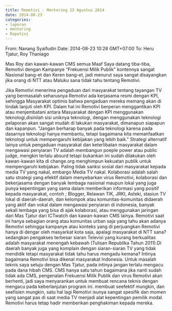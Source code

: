 ```yaml
---
title: Remotivi - Mentoring 23 Agustus 2014
date: 2014-08-23
categories:
- laporan
- mentoring
- Rapotivi
---
```



From: Nanang Syaifudin 
Date: 2014-08-23 10:28 GMT+07:00 
To: Heru Tjatur, Roy Thaniago

Mas Roy dan kawan-kawan CMS semua Maaf Saya datang tiba-tiba, 
Remotivi dengan Kampanye “Frekuensi Milik Publik" kontennya sangat Nasional bang-et dan Keren bang-et, jadi menurut saya sangat disayangkan jika orang di NTT atau Maluku sana tidak tahu tentang Remotivi.

Jika Remotivi menerima pengaduan dari masyarakat tentang tayangan TV yang bermasalah seharusnya Remotivi ada kerjasama resmi dengan KPI, sehingga Masyarakat optimis bahwa pengaduan mereka memang akan di tindak lanjuti oleh KPI.
Dalam hal ini Remotivi berperan menggantikan KPI atau menjembatani antara Masyarakat dengan KPI menggunakan teknologi,disinilah sisi uniknya teknologi, dengan menggunakan teknologi pelaporan akan sangat mudah di lakukan masyarakat, dimanapun siapapun dan kapanpun.
"Jangan berharap banyak pada teknologi karena pada dasarnya teknologi hanya membantu, tetapi bagaimana kita memanfaatkan teknologi untuk mempengaruhi kebijakan yang lebih baik."
Strategi alternatif lainya untuk pengaduan masyarakat dan keterlibatan masyarakat dalam mengawasi penyiaran TV adalah membangun poeple power atau public judge, mengkin terlalu absurd tetapi bukankan ini sudah dilakukan oleh kawan-kawan kita di change.org menghimpun kekuatan publik untuk mempengaruhi kebijakan. Paling tidak sanksi sosial dari masyarakat kepada media TV yang nakal, embargo Media TV nakal.
Kolaborasi adalah salah satu strategi yang efektif dalam menyebarkan virus Remotivi, kolaborasi dan bekerjasama dengan banyak lembaga nasional maupun lokal yang juga punya kepentingan yang sama dalam memberikan informasi yang positif kepada masyarakat, contoh ; Blogger, Relawan TIK, JRKI, Asteki, stasiun TV lokal di daerah-daerah, dan kelompok atau komunitas-komunitas didaerah yang aktif dan vokal dalam mengawasi penyiaran di indonesia, banyak sekali lembaga yang bisa di ajak kolaborasi, atau menggunakan jaringan dari Mas Tjatur dari ICTwatch dan kawan-kawan CMS lainya. Remotivi saat ini hanya sebagian orang atau komunitas urban saja yang tahu akan adanya Remotivi sehingga kampanye atau konteks yang di perjuangkan Remotivi hanya di dengar oleh masyarkat kota saja, apalagi masyarakat di NTT sana? sedangkan pengakses terbesar siaran Televisi yang kurang berkualitas adalah masyarakat menengah kebawah (Tulisan Republika Tahun 2011).Di daerah banyak juga yang komplain dengan siaran-siaran TV yang tidak mendidik tetapi masyarakat tidak tahu harus mengadu kemana? Intinya bagaimana Remotivi bisa dikenal masyarakat Indonesia.
Untuk masalah teknis saya setuju dengan Mas Tjatur, pada intinya jangan terlalu mengacu pada dana hibah CMS. CMS hanya satu tahun bagaimana jika nanti sudah tidak ada CMS, pengenalan Frekuensi Milik Publik dan virus Remotivi akan berhenti, jadi saya menyarankan untuk membuat rencana teknis dengan mengacu pada keberlanjutan program ini. membuat seefektif mungkin, dan seefisien mungkin, satu hal lagi Remotivi isunya sangat spesifik dan momen yang sangat pas di saat media TV menjadi alat kepentingan pemilik modal. Remotivi harus tetap hadir memberikan penghakiman kepada mereka.
